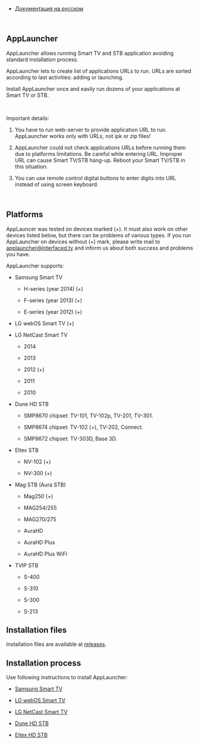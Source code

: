 -   [Документация на русском](README-RU.md)

 

AppLauncher
-----------

AppLauncher allows running Smart TV and STB application avoiding standard
installation process.

AppLauncher lets to create list of applications URLs to run. URLs are sorted
according to last activities: adding or launching.

Install AppLauncher once and easily run dozens of your applications at Smart TV
or STB.

 

Important details:

1.  You have to run web-server to provide application URL to run. AppLauncher
    works only with URLs, not ipk or zip files!

2.  AppLauncher could not check applications URLs before running them due to
    platforms limitations. Be careful while entering URL. Improper URL can
    cause Smart TV/STB hang-up. Reboot your Smart TV/STB in this situation.

3.  You can use remote control digital buttons to enter digits into URL instead
    of using screen keyboard.

 

Platforms
---------

AppLauncer was tested on devices marked (+). It must also work on other devices
listed below, but there can be problems of various types. If you run AppLauncher
on devices without (+) mark, please write mail to
[applauncher@interfaced.tv](mailto:applauncher@interfaced.tv) and inform us about both success and problems
you have.



AppLauncher supports:

-   Samsung Smart TV

    -   H-series (year 2014) (+)

    -   F-series (year 2013) (+)

    -   E-series (year 2012) (+)

-   LG webOS Smart TV (+)

-   LG NetCast Smart TV

    -   2014

    -   2013

    -   2012 (+)

    -   2011

    -   2010

-   Dune HD STB

    -   SMP8670 chipset: TV-101, TV-102p, TV-201, TV-301.

    -   SMP8674 chipset: TV-102 (+), TV-202, Connect.

    -   SMP8672 chipset: TV-303D, Base 3D.

-   Eltex STB

    -   NV-102 (+)

    -   NV-300 (+)

-   Mag STB (Aura STB)

    -   Mag250 (+)

    -   MAG254/255

    -   MAG270/275

    -   AuraHD

    -   AuraHD Plus

    -   AuraHD Plus WiFi

-   TVIP STB

    -   S-400

    -   S-310

    -   S-300

    -   S-213

Installation files
------------------

Installation files are available at [releases](https://github.com/ifaced/app-launcher/releases).


Installation process
--------------------

Use following instructions to install AppLauncher:

-   [Samsung Smart TV](docs/samsung-eng.md)

-   [LG webOS Smart TV](docs/lg-webos-eng.md)

-   [LG NetCast Smart TV](docs/lg-netcast-eng.md)

-   [Dune HD STB](docs/dune-eng.md)

-   [Eltex HD STB](docs/eltex-eng.md)

 
